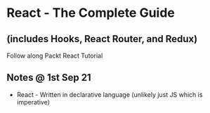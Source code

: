 # React - The Complete Guide
## (includes Hooks, React Router, and Redux)

Follow along Packt React Tutorial

## Notes @ 1st Sep 21
* React - Written in declarative language (unlikely just JS which is imperative)